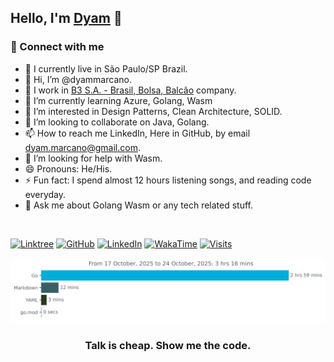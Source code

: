 ## Hello, I'm [Dyam](https://dyammarcano.github.io) 👋

### 🤝 Connect with me

- 🏡 I currently live in São Paulo/SP Brazil.
- 👋 Hi, I’m @dyammarcano.
- :office: I work in [B3 S.A. - Brasil, Bolsa, Balcão](https://www.b3.com.br) company.
- 🌱 I’m currently learning Azure, Golang, Wasm
- 👀 I’m interested in Design Patterns, Clean Architecture, SOLID.
- 💞️ I’m looking to collaborate on Java, Golang.
- 📫 How to reach me LinkedIn, Here in GitHub, by email dyam.marcano@gmail.com.
- 🤔 I’m looking for help with Wasm.
- 😄 Pronouns: He/His.
- ⚡ Fun fact: I spend almost 12 hours listening songs, and reading code everyday.
- 💬 Ask me about Golang Wasm or any tech related stuff.

<br/>

[![Linktree](https://img.shields.io/badge/Linktree-43E55E.svg?style=for-the-badge&logo=Linktree&logoColor=white)](https://linktr.ee/dyammarcano)
[![GitHub](https://img.shields.io/badge/GitHub-181717.svg?style=for-the-badge&logo=GitHub&logoColor=white)](https://github.com/dyammarcano)
[![LinkedIn](https://img.shields.io/badge/LinkedIn-0A66C2.svg?style=for-the-badge&logo=LinkedIn&logoColor=white)](https://www.linkedin.com/in/dyammarcano)
[![WakaTime](https://img.shields.io/badge/WakaTime-000000.svg?style=for-the-badge&logo=WakaTime&logoColor=white)](https://wakatime.com/@6b79da73-975a-4385-b934-6b1de042455d)
[![Visits](https://komarev.com/ghpvc/?username=dyammarcano&label=Profile+Views&color=43E55E&style=for-the-badge)](https://github.com/dyammarcano)

<!--<a href="https://github.com/dyammarcano">
<img align="center" src="https://github-readme-stats.vercel.app/api?username=dyammarcano&show_icons=true&theme=transparent&line_height=27&count_private=true" alt="Pawan's github stats"/>
</a>-->

<!--START_SECTION:activity-->
<!--END_SECTION:activity-->

<img
  src="https://github.com/dyammarcano/dyammarcano/blob/main/images/stat.svg"
  alt="My WakaTime Activity"
/>

<div align="center">

### Talk is cheap. Show me the code.

</div>

<!--**dyammarcano/dyammarcano** is a ✨ _special_ ✨ repository because its `README.md` (this file) appears on your GitHub profile.-->
